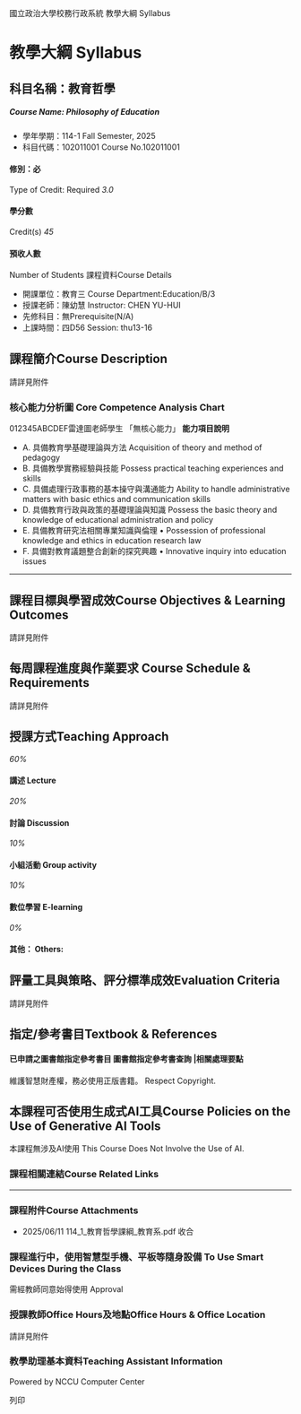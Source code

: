 國立政治大學校務行政系統 教學大綱 Syllabus
# 教學大綱 Syllabus
##  科目名稱：教育哲學
#####  Course Name: Philosophy of Education
  * 學年學期：114-1 Fall Semester, 2025 
  * 科目代碼：102011001 Course No.102011001


#### 修別：必
Type of Credit: Required 
_3.0_
#### 學分數
Credit(s)
_45_
#### 預收人數
Number of Students
課程資料Course Details
  * 開課單位：教育三 Course Department:Education/B/3 
  * 授課老師：陳幼慧 Instructor: CHEN YU-HUI 
  * 先修科目：無Prerequisite(N/A)
  * 上課時間：四D56 Session: thu13-16


##  課程簡介Course Description
請詳見附件
###  核心能力分析圖 Core Competence Analysis Chart
012345ABCDEF雷達圖老師學生
「無核心能力」 
**能力項目說明**
  * A. 具備教育學基礎理論與方法 Acquisition of theory and method of pedagogy
  * B. 具備教學實務經驗與技能 Possess practical teaching experiences and skills
  * C. 具備處理行政事務的基本操守與溝通能力 Ability to handle administrative matters with basic ethics and communication skills
  * D. 具備教育行政與政策的基礎理論與知識 Possess the basic theory and knowledge of educational administration and policy
  * E. 具備教育研究法相關專業知識與倫理 • Possession of professional knowledge and ethics in education research law
  * F. 具備對教育議題整合創新的探究興趣 • Innovative inquiry into education issues


* * *
##  課程目標與學習成效Course Objectives & Learning Outcomes 
請詳見附件
##  每周課程進度與作業要求 Course Schedule & Requirements
請詳見附件
##  授課方式Teaching Approach
_60%_
####  講述 Lecture
_20%_
####  討論 Discussion
_10%_
####  小組活動 Group activity
_10%_
####  數位學習 E-learning
_0%_
####  其他： Others:
##  評量工具與策略、評分標準成效Evaluation Criteria
請詳見附件
##  指定/參考書目Textbook & References
####  已申請之圖書館指定參考書目  圖書館指定參考書查詢 |相關處理要點
維護智慧財產權，務必使用正版書籍。 Respect Copyright.
##  本課程可否使用生成式AI工具Course Policies on the Use of Generative AI Tools
本課程無涉及AI使用 This Course Does Not Involve the Use of AI.
###  課程相關連結Course Related Links
* * *
###  課程附件Course Attachments
  * 2025/06/11 114_1_教育哲學課綱_教育系.pdf  收合 


###  課程進行中，使用智慧型手機、平板等隨身設備 To Use Smart Devices During the Class
需經教師同意始得使用  Approval
###  授課教師Office Hours及地點Office Hours & Office Location
請詳見附件
###  教學助理基本資料Teaching Assistant Information
Powered by NCCU Computer Center
  
列印
